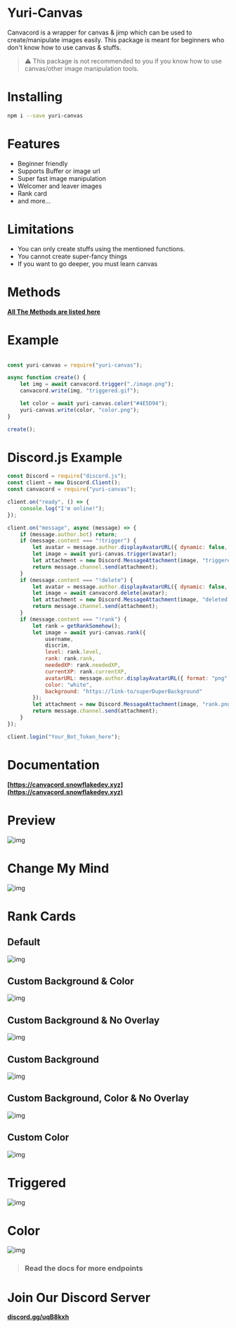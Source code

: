 # Yuri-Canvas
Canvacord is a wrapper for canvas & jimp which can be used to create/manipulate images easily. 
This package is meant for beginners who don't know how to use canvas & stuffs.

> ⚠ This package is not recommended to you if you know how to use canvas/other image manipulation tools.

# Installing

```bash
npm i --save yuri-canvas
```

# Features
- Beginner friendly
- Supports Buffer or image url
- Super fast image manipulation
- Welcomer and leaver images
- Rank card
- and more...

# Limitations
- You can only create stuffs using the mentioned functions.
- You cannot create super-fancy things
- If you want to go deeper, you must learn canvas

# Methods
**[All The Methods are listed here](https://canvacord.snowflakedev.xyz/canvacord)**

# Example

```js

const yuri-canvas = require("yuri-canvas");

async function create() {
    let img = await canvacord.trigger("./image.png");
    canvacord.write(img, "triggered.gif");

    let color = await yuri-canvas.color("#4E5D94");
    yuri-canvas.write(color, "color.png");
}

create();

```

# Discord.js Example

```js
const Discord = require("discord.js");
const client = new Discord.Client();
const canvacord = require("yuri-canvas");

client.on("ready", () => {
    console.log("I'm online!");
});

client.on("message", async (message) => {
    if (message.author.bot) return;
    if (message.content === "!trigger") {
        let avatar = message.author.displayAvatarURL({ dynamic: false, format: 'png' });
        let image = await yuri-canvas.trigger(avatar);
        let attachment = new Discord.MessageAttachment(image, "triggered.gif");
        return message.channel.send(attachment);
    }
    if (message.content === "!delete") {
        let avatar = message.author.displayAvatarURL({ dynamic: false, format: 'png' });
        let image = await canvacord.delete(avatar);
        let attachment = new Discord.MessageAttachment(image, "deleted.png");
        return message.channel.send(attachment);
    }
    if (message.content === "!rank") {
        let rank = getRankSomehow();
        let image = await yuri-canvas.rank({ 
            username, 
            discrim, 
            level: rank.level, 
            rank: rank.rank, 
            neededXP: rank.neededXP, 
            currentXP: rank.currentXP, 
            avatarURL: message.author.displayAvatarURL({ format: "png" }), 
            color: "white", 
            background: "https://link-to/superDuperBackground"
        });
        let attachment = new Discord.MessageAttachment(image, "rank.png");
        return message.channel.send(attachment);
    }
});

client.login("Your_Bot_Token_here");

```

# Documentation
**[https://canvacord.snowflakedev.xyz](https://canvacord.snowflakedev.xyz)**

# Preview
![img](https://raw.githubusercontent.com/yuri-project-ml/yuri-canvas/master/screenshot.png)

# Change My Mind
![img](https://raw.githubusercontent.com/yuri-project-ml/yuri-canvas/master/test/changemymind.png)

# Rank Cards
## Default
![img](https://raw.githubusercontent.com/yuri-project-ml/yuri-canvas/master/test/rank-default.png)

## Custom Background & Color
![img](https://raw.githubusercontent.com/yuri-project-ml/yuri-canvas/master/test/rank-custom-bg-and-color.png)

## Custom Background & No Overlay
![img](https://raw.githubusercontent.com/yuri-project-ml/yuri-canvas/master/test/rank-custom-bg-no-overlay.png)

## Custom Background
![img](https://raw.githubusercontent.com/yuri-project-ml/yuri-canvas/master/test/rank-custom-bg.png)

## Custom Background, Color & No Overlay
![img](https://raw.githubusercontent.com/yuri-project-ml/yuri-canvas/master/test/rank-custom-color-bg-no-overlay.png)

## Custom Color
![img](https://raw.githubusercontent.com/yuri-project-ml/yuri-canvas/master/test/rank-custom-color.png)

# Triggered
![img](https://raw.githubusercontent.com/yuri-project-ml/yuri-canvas/master/test/triggered.gif)

# Color
![img](https://raw.githubusercontent.com/yuri-project-ml/yuri-canvas/master/test/color.png)

> ### Read the docs for more endpoints

# Join Our Discord Server
**[discord.gg/uqB8kxh](https://discord.gg/crnmuSD)**
